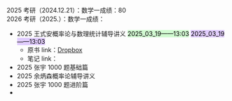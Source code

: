 
2025 考研（2024.12.21）：数学一成绩：80  
2026 考研（2025.）：数学一成绩：

- 2025 王式安概率论与数理统计辅导讲义  <mark style="background: #BBFABBA6;">2025_03_19——13:03</mark>  <mark style="background: #D2B3FFA6;">2025_03_19——13:03</mark>
	- 原书 link：[Dropbox](https://www.dropbox.com/scl/fi/94qec1zxcccue9ne2btm9/25.pdf?rlkey=iai3y3fssluin4fsf67ihufx7&st=kultxs5h&dl=0)
	- 笔记 link：
- 2025 张宇 1000 题基础篇
- 2025 余炳森概率论辅导讲义
- 2025 张宇 1000 题进阶篇
-
